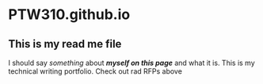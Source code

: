 # PTW310.github.io
## This is my read me file 

I should say *something* about **_myself on this page_** and what it is. This is my technical writing portfolio. Check out rad RFPs above
